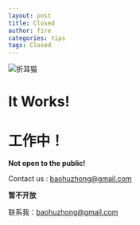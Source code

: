 ```yaml
---
layout: post
title: Closed
author: fire
categories: tips 
tags: Closed
---
```


![折耳猫](http://image.sideproject.cn/zheermao.jpg)

It Works! 
===

工作中！
===

**Not open to the public!**

Contact us : baohuzhong@gmail.com

**暂不开放**

联系我：baohuzhong@gmail.com
